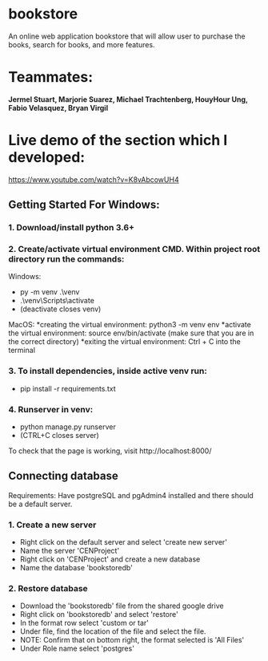 # bookstore
An online web application bookstore that will allow user to purchase the books, search for books, and more features.

# Teammates: 
**Jermel Stuart, Marjorie Suarez, Michael Trachtenberg, HouyHour Ung, Fabio Velasquez, Bryan Virgil**

# Live demo of the section which I developed:
https://www.youtube.com/watch?v=K8vAbcowUH4

## Getting Started For Windows:
### 1. Download/install python 3.6+

### 2. Create/activate virtual environment CMD. Within project root directory run the commands: 
Windows:
* py -m venv .\venv  
* .\venv\Scripts\activate  
* (deactivate closes venv)

MacOS:
*creating the virtual environment: python3 -m venv env
*activate the virtual environment: source env/bin/activate (make sure that you are in the correct directory)
*exiting the virtual environment: Ctrl + C into the terminal


### 3. To install dependencies, inside active venv run:  
* pip install -r requirements.txt  

### 4. Runserver in venv:   
* python manage.py runserver  
* (CTRL+C closes server)  

To check that the page is working, visit http://localhost:8000/  

## Connecting database
Requirements: Have postgreSQL and pgAdmin4 installed and there should be a default server. 

### 1. Create a new server
* Right click on the default server and select 'create new server'
* Name the server 'CENProject'
* Right click on 'CENProject' and create a new database
* Name the database 'bookstoredb'

### 2. Restore database
* Download the 'bookstoredb' file from the shared google drive
* Right click on 'bookstoredb' and select 'restore'
* In the format row select 'custom or tar'
* Under file, find the location of the file and select the file.
* NOTE: Confirm that on bottom right, the format selected is 'All Files'
* Under Role name select 'postgres'
